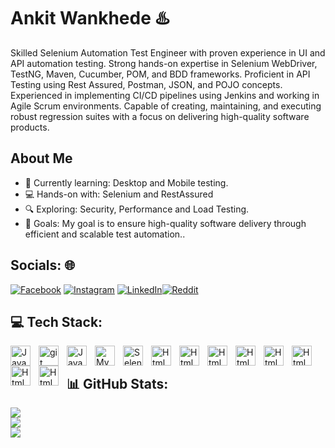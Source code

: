 # Ankit Wankhede ♨️   

Skilled Selenium Automation Test Engineer with proven experience in UI and API automation testing. Strong hands-on expertise in Selenium WebDriver, TestNG, Maven, Cucumber, POM, and BDD frameworks. Proficient in API Testing using Rest Assured, Postman, JSON, and POJO concepts. Experienced in implementing CI/CD pipelines using Jenkins and working in Agile Scrum environments. Capable of creating, maintaining, and executing robust regression suites with a focus on delivering high-quality software products.

## About Me
- 🌱 Currently learning: Desktop and Mobile testing.
- 💻 Hands-on with: Selenium and RestAssured
- 🔍 Exploring: Security, Performance and Load Testing.
- 🎯 Goals: My goal is to ensure high-quality software delivery through efficient and scalable test automation..

## Socials: 🌐
[![Facebook](https://img.shields.io/badge/Facebook-%231877F2.svg?logo=Facebook&logoColor=white)]((https://m.facebook.com/ankit.wankhede.9634)) [![Instagram](https://img.shields.io/badge/Instagram-%23E4405F.svg?logo=Instagram&logoColor=white)](https://instagram.com/ankitganeshwankhede) [![LinkedIn](https://img.shields.io/badge/LinkedIn-%230077B5.svg?logo=linkedin&logoColor=white)](https://www.linkedin.com/in/ankit-wankhede-80b983369)[![Reddit](https://img.shields.io/badge/Reddit-%23FF4500.svg?logo=Reddit&logoColor=white)](https://www.reddit.com/user/Such-Constant5820/) 

## 💻 Tech Stack:

<img align="left" alt="Java" width="32px" style="padding-right:10px;" src="https://cdn.jsdelivr.net/gh/devicons/devicon@latest/icons/java/java-original.svg"/>

<img align="left" alt="git" width="32px" style="padding-right:10px;" src="https://cdn.jsdelivr.net/gh/devicons/devicon@latest/icons/git/git-original.svg"/>

<img align="left" alt="Javascript" width="32px" style="padding-right:10px;" src="https://cdn.jsdelivr.net/gh/devicons/devicon@latest/icons/javascript/javascript-original.svg" />

<img align="left" alt="MySql" width="32px" style="padding-right:10px;" src="https://cdn.jsdelivr.net/gh/devicons/devicon@latest/icons/mysql/mysql-original-wordmark.svg" />

<img align="left" alt="Selenium" width="32px" style="padding-right:10px;" src="https://cdn.jsdelivr.net/gh/devicons/devicon@latest/icons/selenium/selenium-original.svg" />

<img align="left" alt="Html" width="32px" style="padding-right:10px;" src="https://cdn.jsdelivr.net/gh/devicons/devicon@latest/icons/html5/html5-original-wordmark.svg" />

<img align="left" alt="Html" width="32px" style="padding-right:10px;"  src="https://cdn.jsdelivr.net/gh/devicons/devicon@latest/icons/cucumber/cucumber-plain.svg" />
          
<img align="left" alt="Html" width="32px" style="padding-right:10px;" src="https://cdn.jsdelivr.net/gh/devicons/devicon@latest/icons/postman/postman-original.svg" />
          
<img align="left" alt="Html" width="32px" style="padding-right:10px;" src="https://cdn.jsdelivr.net/gh/devicons/devicon@latest/icons/maven/maven-original.svg" />
          
<img align="left" alt="Html" width="32px" style="padding-right:10px;" src="https://cdn.jsdelivr.net/gh/devicons/devicon@latest/icons/junit/junit-plain.svg" />
          
<img align="left" alt="Html" width="32px" style="padding-right:10px;" src="https://cdn.jsdelivr.net/gh/devicons/devicon@latest/icons/jira/jira-original-wordmark.svg" />

<img align="left" alt="Html" width="32px" style="padding-right:10px;" src="https://cdn.jsdelivr.net/gh/devicons/devicon@latest/icons/json/json-original.svg" />

<img align="left" alt="Html" width="32px" style="padding-right:10px;" src="https://cdn.jsdelivr.net/gh/devicons/devicon@latest/icons/jenkins/jenkins-original.svg" />
          
          

<br />

## 📊 GitHub Stats:
![](https://github-readme-stats.vercel.app/api?username=AnkitWankhede999&theme=one_dark_pro&hide_border=true&include_all_commits=false&count_private=true)<br/>
![](https://github-readme-streak-stats.herokuapp.com/?user=AnkitWankhede999&theme=one_dark_pro&hide_border=true)<br/>
![](https://github-readme-stats.vercel.app/api/top-langs/?username=AnkitWankhede999&theme=one_dark_pro&hide_border=true&include_all_commits=false&count_private=true&layout=compact)
